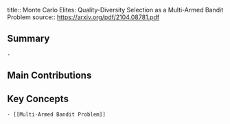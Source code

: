title:: Monte Carlo Elites: Quality-Diversity Selection as a Multi-Armed Bandit Problem
source:: https://arxiv.org/pdf/2104.08781.pdf

## Summary
	-
## Main Contributions
## Key Concepts
	- [[Multi-Armed Bandit Problem]]